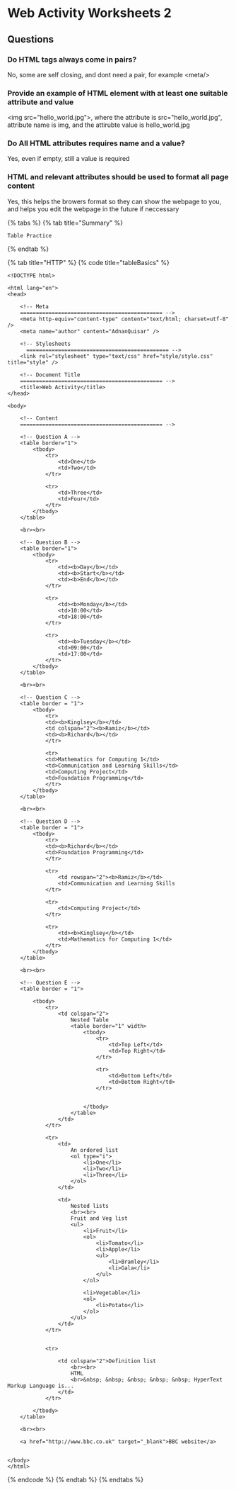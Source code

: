 # Web Activity Worksheets 2

## Questions

### Do HTML tags always come in pairs?

No, some are self closing, and dont need a pair, for example &lt;meta/&gt;

### Provide an example of HTML element with at least one suitable attribute and value

&lt;img src="hello\_world.jpg"&gt;, where the attribute is src="hello\_world.jpg", attribute name is img, and the attirubte value is hello\_world.jpg

### Do All HTML attributes requires name and a value?

Yes, even if empty, still a value is required

### HTML and relevant attributes should be used to format all page content

Yes, this helps the browers format so they can show the webpage to you, and helps you edit the webpage in the future if neccessary

{% tabs %}
{% tab title="Summary" %}
```
Table Practice
```
{% endtab %}

{% tab title="HTTP" %}
{% code title="tableBasics" %}
```http
<!DOCTYPE html>

<html lang="en">
<head>

    <!-- Meta
    ============================================= -->
    <meta http-equiv="content-type" content="text/html; charset=utf-8" />
	<meta name="author" content="AdnanQuisar" />

    <!-- Stylesheets
	  ============================================= -->
    <link rel="stylesheet" type="text/css" href="style/style.css" title="style" />

    <!-- Document Title
    ============================================= -->
    <title>Web Activity</title>
</head>

<body>

   	<!-- Content
   	============================================= -->
    
    <!-- Question A -->
    <table border="1">
        <tbody>
            <tr>
                <td>One</td>
                <td>Two</td>
            </tr>
            
            <tr>
                <td>Three</td>
                <td>Four</td>
            </tr>
        </tbody>
    </table>
   
    <br><br>

    <!-- Question B -->
    <table border="1">
        <tbody>
            <tr>
                <td><b>Day</b></td>
                <td><b>Start</b></td>
                <td><b>End</b></td>
            </tr>
            
            <tr>
                <td><b>Monday</b></td>
                <td>10:00</td>
                <td>18:00</td>
            </tr>

            <tr>
                <td><b>Tuesday</b></td>
                <td>09:00</td>
                <td>17:00</td>
            </tr>
        </tbody>
    </table>

    <br><br>

    <!-- Question C -->
    <table border = "1">
        <tbody>
            <tr>
            <td><b>Kinglsey</b></td>
            <td colspan="2"><b>Ramiz</b></td>
            <td><b>Richard</b></td>
            </tr>
            
            <tr>
            <td>Mathematics for Computing 1</td>
            <td>Communication and Learning Skills</td>
            <td>Computing Project</td>
            <td>Foundation Programming</td>
            </tr>
        </tbody>
    </table>

    <br><br>

    <!-- Question D -->
    <table border = "1">
        <tbody>
            <tr>
            <td><b>Richard</b></td>
            <td>Foundation Programming</td>
            </tr>

            <tr>
                <td rowspan="2"><b>Ramiz</b></td>
                <td>Communication and Learning Skills
            </tr>

            <tr>
                <td>Computing Project</td>
            </tr>
            
            <tr>
                <td><b>Kinglsey</b></td>
                <td>Mathematics for Computing 1</td>
            </tr>
        </tbody>
    </table>

    <br><br>

    <!-- Question E -->
    <table border = "1">

        <tbody>
            <tr>
                <td colspan="2">
                    Nested Table
                    <table border="1" width>
                        <tbody>
                            <tr>
                                <td>Top Left</td>
                                <td>Top Right</td>
                            </tr>
                            
                            <tr>
                                <td>Bottom Left</td>
                                <td>Bottom Right</td>
                            </tr>

                            
                        </tbody>
                    </table>
                </td>
            </tr>

            <tr>
                <td>
                    An ordered list
                    <ol type="i">
                        <li>One</li>
                        <li>Two</li>
                        <li>Three</li>
                    </ol>
                </td>
                    
                <td>
                    Nested lists
                    <br><br>
                    Fruit and Veg list
                    <ul>
                        <li>Fruit</li>
                        <ol>
                            <li>Tomato</li>
                            <li>Apple</li>
                            <ul>
                                <li>Bramley</li>
                                <li>Gala</li>
                            </ul>
                        </ol>

                        <li>Vegetable</li>
                        <ol>
                            <li>Potato</li>
                        </ol>
                    </ul>
                </td>
            </tr>


            <tr>
                
                <td colspan="2">Definition list
                    <br><br>
                    HTML
                    <br>&nbsp; &nbsp; &nbsp; &nbsp; &nbsp; HyperText Markup Language is...
                </td>
            </tr>

        </tbody>
    </table>

    <br><br>
    
    <a href="http://www.bbc.co.uk" target="_blank">BBC website</a>


</body>
</html>
```
{% endcode %}
{% endtab %}
{% endtabs %}

